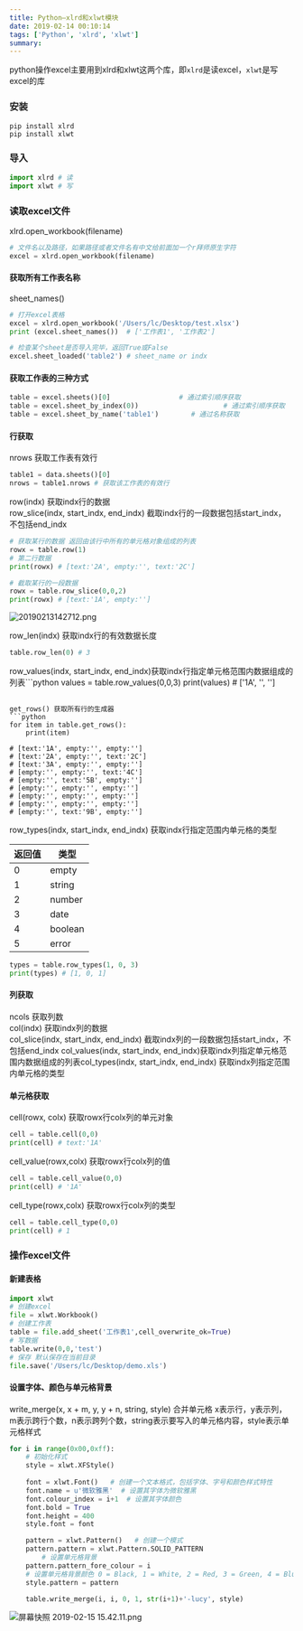 ```yaml
---
title: Python—xlrd和xlwt模块
date: 2019-02-14 00:10:14
tags: ['Python', 'xlrd', 'xlwt']
summary:
---
```

python操作excel主要用到xlrd和xlwt这两个库，即`xlrd`是读excel，`xlwt`是写excel的库

### 安装
```
pip install xlrd
pip install xlwt
```

### 导入
```python
import xlrd # 读
import xlwt # 写
```

### 读取excel文件
xlrd.open_workbook(filename)
```python
# 文件名以及路径，如果路径或者文件名有中文给前面加一个r拜师原生字符
excel = xlrd.open_workbook(filename)
```

#### 获取所有工作表名称
sheet_names()
```python
# 打开excel表格
excel = xlrd.open_workbook('/Users/lc/Desktop/test.xlsx')
print (excel.sheet_names())  # ['工作表1', '工作表2']

# 检查某个sheet是否导入完毕，返回True或False
excel.sheet_loaded('table2') # sheet_name or indx
```

#### 获取工作表的三种方式
```python
table = excel.sheets()[0]                 # 通过索引顺序获取
table = excel.sheet_by_index(0))					 # 通过索引顺序获取
table = excel.sheet_by_name('table1')		 # 通过名称获取
```

#### 行获取
nrows 获取工作表有效行
```python
table1 = data.sheets()[0]
nrows = table1.nrows # 获取该工作表的有效行
```

row(indx) 获取indx行的数据<br />row_slice(indx, start_indx, end_indx) 截取indx行的一段数据包括start_indx，不包括end_indx
```python
# 获取某行的数据 返回由该行中所有的单元格对象组成的列表
rowx = table.row(1)
# 第二行数据
print(rowx) # [text:'2A', empty:'', text:'2C']

# 截取某行的一段数据
rowx = table.row_slice(0,0,2)
print(rowx) # [text:'1A', empty:'']
```
![20190213142712.png](https://cdn.nlark.com/yuque/0/2019/png/115449/1550039245681-75a081a9-9686-488a-8b78-ad2bc5b4ada8.png#align=left&display=inline&height=185&linkTarget=_blank&name=20190213142712.png&originHeight=185&originWidth=252&size=17598&width=252)

row_len(indx) 获取indx行的有效数据长度
```python
table.row_len(0) # 3
```

row_values(indx, start_indx, end_indx)获取indx行指定单元格范围内数据组成的列表```python
values = table.row_values(0,0,3)
print(values) # ['1A', '', '']
```

get_rows() 获取所有行的生成器
```python
for item in table.get_rows():
    print(item)

# [text:'1A', empty:'', empty:'']
# [text:'2A', empty:'', text:'2C']
# [text:'3A', empty:'', empty:'']
# [empty:'', empty:'', text:'4C']
# [empty:'', text:'5B', empty:'']
# [empty:'', empty:'', empty:'']
# [empty:'', empty:'', empty:'']
# [empty:'', empty:'', empty:'']
# [empty:'', text:'9B', empty:'']
```

row_types(indx, start_indx, end_indx) 获取indx行指定范围内单元格的类型

| 返回值 | 类型 |
| --- | --- |
| 0 | empty |
| 1 | string |
| 2 | number |
| 3 | date |
| 4 | boolean |
| 5 | error |


```python
types = table.row_types(1, 0, 3)
print(types) # [1, 0, 1]
```

#### 列获取
ncols 获取列数<br />col(indx) 获取indx列的数据<br />col_slice(indx, start_indx, end_indx) 截取indx列的一段数据包括start_indx，不包括end_indx
col_values(indx, start_indx, end_indx)获取indx列指定单元格范围内数据组成的列表col_types(indx, start_indx, end_indx) 获取indx列指定范围内单元格的类型
#### 单元格获取
cell(rowx, colx) 获取rowx行colx列的单元对象
```python
cell = table.cell(0,0)
print(cell) # text:'1A'
```

cell_value(rowx,colx) 获取rowx行colx列的值
```python
cell = table.cell_value(0,0)
print(cell) # '1A'
```

cell_type(rowx,colx) 获取rowx行colx列的类型
```python
cell = table.cell_type(0,0)
print(cell) # 1
```

### 操作excel文件
#### 新建表格
```python
import xlwt
# 创建excel
file = xlwt.Workbook()
# 创建工作表
table = file.add_sheet('工作表1',cell_overwrite_ok=True)
# 写数据
table.write(0,0,'test')
# 保存 默认保存在当前目录
file.save('/Users/lc/Desktop/demo.xls')
```

#### 设置字体、颜色与单元格背景
write_merge(x, x + m, y, y + n, string, style) 合并单元格 x表示行，y表示列，m表示跨行个数，n表示跨列个数，string表示要写入的单元格内容，style表示单元格样式
```python
for i in range(0x00,0xff):
  	# 初始化样式
    style = xlwt.XFStyle()   
    
    font = xlwt.Font()   # 创建一个文本格式，包括字体、字号和颜色样式特性    
    font.name = u'微软雅黑'  # 设置其字体为微软雅黑     
    font.colour_index = i+1  # 设置其字体颜色     
    font.bold = True  
    font.height = 400 
    style.font = font 

    pattern = xlwt.Pattern()   # 创建一个模式     
    pattern.pattern = xlwt.Pattern.SOLID_PATTERN  
		# 设置单元格背景
    pattern.pattern_fore_colour = i
    # 设置单元格背景颜色 0 = Black, 1 = White, 2 = Red, 3 = Green, 4 = Blue, 5 = Yellow, 6 = Magenta, the list goes on...
    style.pattern = pattern

    table.write_merge(i, i, 0, 1, str(i+1)+'-lucy', style)
```

![屏幕快照 2019-02-15 15.42.11.png](https://cdn.nlark.com/yuque/0/2019/png/115449/1550216575067-e194aa06-0d7d-4265-a008-0629f9737122.png#align=left&display=inline&height=719&linkTarget=_blank&name=%E5%B1%8F%E5%B9%95%E5%BF%AB%E7%85%A7%202019-02-15%2015.42.11.png&originHeight=719&originWidth=227&size=66462&width=227)